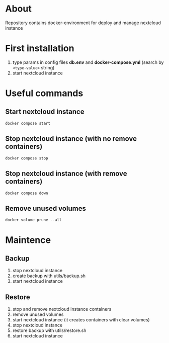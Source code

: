 # About
Repository contains docker-environment for deploy and manage nextcloud instance

# First installation
1) type params in config files **db.env** and **docker-compose.yml** (search by ```<type-value>``` string)
2) start nextcloud instance

# Useful commands
## Start nextcloud instance
```docker compose start```
## Stop nextcloud instance (with no remove containers)
```docker compose stop```
## Stop nextcloud instance (with remove containers)
```docker compose down```
## Remove unused volumes
```docker volume prune --all```

# Maintence
## Backup
1) stop nextcloud instance
2) create backup with utils/backup.sh
3) start nextcloud instance
## Restore
1) stop and remove nextcloud instance containers
2) remove unused volumes
3) start nextcloud instance (it creates containers with clear volumes)
4) stop nextcloud instance
5) restore backup with utils/restore.sh
6) start nextcloud instance
